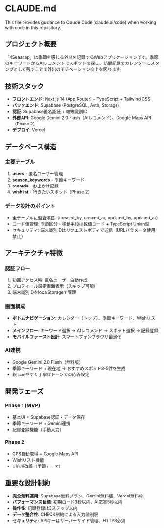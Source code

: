 # CLAUDE.md

This file provides guidance to Claude Code (claude.ai/code) when working with code in this repository.

## プロジェクト概要

「4Seasnap」は季節を感じる外出を記録するWebアプリケーションです。季節のキーワードからAIレコメンドでスポットを探し、訪問記録をカレンダーにスタンプとして残すことで外出のモチベーション向上を図ります。

## 技術スタック

- **フロントエンド**: Next.js 14 (App Router) + TypeScript + Tailwind CSS
- **バックエンド**: Supabase (PostgreSQL, Auth, Storage)
- **認証**: Supabase匿名認証 + 端末識別ID
- **外部API**: Google Gemini 2.0 Flash（AIレコメンド）、Google Maps API（Phase 2）
- **デプロイ**: Vercel

## データベース構造

### 主要テーブル

1. **users** - 匿名ユーザー管理
2. **season_keywords** - 季節キーワード
3. **records** - お出かけ記録
4. **wishlist** - 行きたいスポット（Phase 2）

### データ設計のポイント

- 全テーブルに監査項目（created_by, created_at, updated_by, updated_at）
- コード値管理: 季節区分・移動手段は数値コード + TypeScript Union型
- セキュリティ: 端末識別IDはリクエストボディで送信（URLパラメータ使用禁止）

## アーキテクチャ特徴

### 認証フロー
1. 初回アクセス時: 匿名ユーザー自動作成
2. プロフィール設定画面表示（スキップ可能）
3. 端末識別IDをlocalStorageで管理

### 画面構成
- **ボトムナビゲーション**: カレンダー（トップ）、季節キーワード、Wishリスト
- **メインフロー**: キーワード選択 → AIレコメンド → スポット選択 → 記録登録
- **モバイルファースト設計**: スマートフォンブラウザ最適化

### AI連携
- Google Gemini 2.0 Flash（無料版）
- 季節キーワード + 現在地 → おすすめスポット3-5件を生成
- 親しみやすく丁寧なトーンでの応答設定

## 開発フェーズ

### Phase 1 (MVP)
- 基本UI + Supabase認証・データ保存
- 季節キーワード + Gemini連携
- 記録登録機能（手動入力）

### Phase 2
- GPS自動取得 + Google Maps API
- Wishリスト機能
- UI/UX改善（季節テーマ）

## 重要な設計制約

- **完全無料運用**: Supabase無料プラン、Gemini無料版、Vercel無料枠
- **パフォーマンス目標**: 初期ロード3秒以内、AI応答5秒以内
- **操作性**: 記録登録は3ステップ以内
- **データ整合性**: CHECK制約による入力値制限
- **セキュリティ**: APIキーはサーバーサイド管理、HTTPS必須
